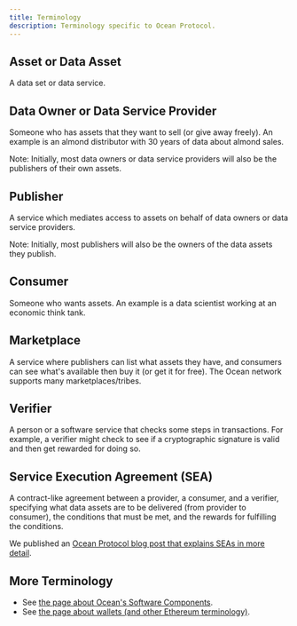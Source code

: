 ```yaml
---
title: Terminology
description: Terminology specific to Ocean Protocol.
---
```


## Asset or Data Asset

A data set or data service.

## Data Owner or Data Service Provider

Someone who has assets that they want to sell (or give away freely). An example is an almond distributor with 30 years of data about almond sales.

Note: Initially, most data owners or data service providers will also be the publishers of their own assets.

## Publisher

A service which mediates access to assets on behalf of data owners or data service providers.

Note: Initially, most publishers will also be the owners of the data assets they publish.

## Consumer

Someone who wants assets. An example is a data scientist working at an economic think tank.

## Marketplace

A service where publishers can list what assets they have, and consumers can see what's available then buy it (or get it for free). The Ocean network supports many marketplaces/tribes.

## Verifier

A person or a software service that checks some steps in transactions. For example, a verifier might check to see if a cryptographic signature is valid and then get rewarded for doing so.

## Service Execution Agreement (SEA)

A contract-like agreement between a provider, a consumer, and a verifier, specifying what data assets are to be delivered (from provider to consumer), the conditions that must be met, and the rewards for fulfilling the conditions.

We published an [Ocean Protocol blog post that explains SEAs in more detail](https://blog.oceanprotocol.com/exploring-the-sea-service-execution-agreements-65f7523d85e2).

## More Terminology

- See [the page about Ocean's Software Components](/concepts/components/).
- See [the page about wallets (and other Ethereum terminology)](/tutorials/wallets/).

